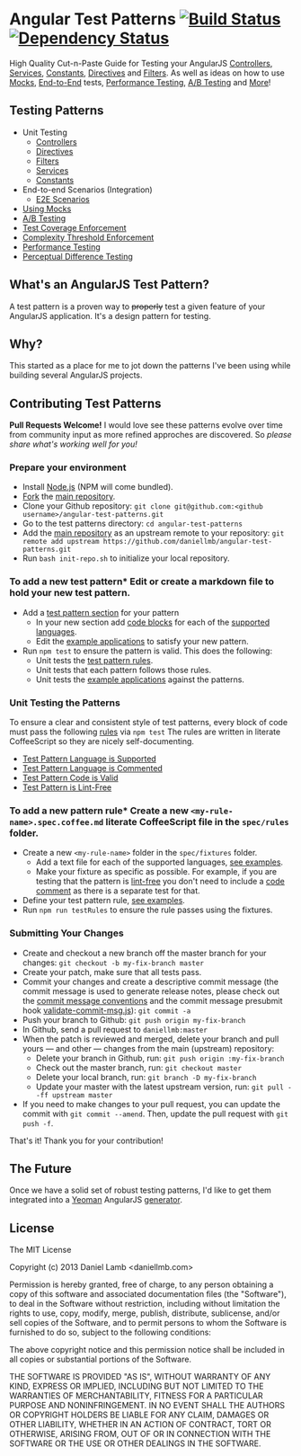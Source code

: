 # Angular Test Patterns [![Build Status](https://api.travis-ci.org/daniellmb/angular-test-patterns.png)](https://travis-ci.org/daniellmb/angular-test-patterns) [![Dependency Status](https://gemnasium.com/daniellmb/angular-test-patterns.png)](https://gemnasium.com/daniellmb/angular-test-patterns#tab-dev_dependencies)

High Quality Cut-n-Paste Guide for Testing your AngularJS [Controllers](patterns/controller.md), [Services](patterns/service.md), [Constants](patterns/constant.md), [Directives](patterns/directive.md) and [Filters](patterns/filter.md). As well as ideas on how to use [Mocks](patterns/mock.md), [End-to-End](patterns/e2e.md) tests, [Performance Testing](patterns/performance.md), [A/B Testing](patterns/ab.md) and [More](patterns/perceptualdiff.md)!

## Testing Patterns

* Unit Testing
  * [Controllers](patterns/controller.md#unit-testing-angularjs-controllers)
  * [Directives](patterns/directive.md#unit-testing-angularjs-directives)
  * [Filters](patterns/filter.md#unit-testing-angularjs-filters)
  * [Services](patterns/service.md#unit-testing-angularjs-services)
  * [Constants](patterns/constant.md#unit-testing-angularjs-constants)
* End-to-end Scenarios (Integration)
  * [E2E Scenarios](patterns/e2e.md#end-to-end-testing-angularjs)
* [Using Mocks](patterns/mock.md#unit-testing-angularjs-using-mocks)
* [A/B Testing](patterns/ab.md#a--b-testing-angularjs)
* [Test Coverage Enforcement](patterns/coverage.md#coverage-threshold-enforcement-for-angularjs)
* [Complexity Threshold Enforcement](patterns/complexity.md#complexity-threshold-enforcement-for-angularjs)
* [Performance Testing](patterns/performance.md#performance-testing-angularjs)
* [Perceptual Difference Testing](patterns/perceptualdiff.md#perceptual-difference-testing-angularjs)

## What's an AngularJS Test Pattern?
A test pattern is a proven way to ~~properly~~ test a given feature of your AngularJS application. It's a design pattern for testing.

## Why?
This started as a place for me to jot down the patterns I've been using while building several AngularJS projects.

## Contributing Test Patterns
**Pull Requests Welcome!** I would love see these patterns evolve over time from community input as
more refined approches are discovered. So *please share what's working well for you!*

### Prepare your environment
* Install [Node.js](http://nodejs.org) (NPM will come bundled).
* [Fork](http://help.github.com/forking) the [main repository](https://github.com/daniellmb/angular-test-patterns).
* Clone your Github repository: `git clone git@github.com:<github username>/angular-test-patterns.git`
* Go to the test patterns directory: `cd angular-test-patterns`
* Add the [main repository](https://github.com/daniellmb/angular-test-patterns) as an upstream remote to your repository: `git remote add upstream https://github.com/daniellmb/angular-test-patterns.git`
* Run `bash init-repo.sh` to initialize your local repository.

### To add a new test pattern* Edit or create a markdown file to hold your new test pattern.
* Add a [test pattern section](spec/lib/parse.util.coffee.md#anatomy-of-a-test-pattern-section) for your pattern
   * In your new section add [code blocks](spec/lib/parse.util.coffee.md#anatomy-of-a-test-pattern-code-block) for each of the [supported languages](spec/config.json#L2).
   * Edit the [example applications](/example) to satisfy your new pattern.
* Run `npm test` to ensure the pattern is valid. This does the following:
   * Unit tests the [test pattern rules](#unit-testing-the-patterns).
   * Unit tests that each pattern follows those rules.
   * Unit tests the [example applications](/example) against the patterns.

### Unit Testing the Patterns
To ensure a clear and consistent style of test patterns, every block of code must pass the following [rules](spec/rules) via `npm test` The rules are written in literate CoffeeScript so they are nicely self-documenting.

* [Test Pattern Language is Supported](spec/rules/code-lang.spec.coffee.md)
* [Test Pattern Language is Commented](spec/rules/code-comment.spec.coffee.md)
* [Test Pattern Code is Valid](spec/rules/valid-code.spec.coffee.md)
* [Test Pattern is Lint-Free](spec/rules/lint-free.spec.coffee.md)

### To add a new pattern rule* Create a new `<my-rule-name>.spec.coffee.md` literate CoffeeScript file in the `spec/rules` folder.
* Create a new `<my-rule-name>` folder in the `spec/fixtures` folder.
   * Add a text file for each of the supported languages, [see examples](spec/fixtures).
   * Make your fixture as specific as possible. For example, if you are testing that the pattern is [lint-free](spec/fixtures/lint-free/coffeescript.txt) you don't need to include a [code comment](spec/fixtures/code-comment/coffeescript.txt) as there is a separate test for that.
* Define your test pattern rule, [see examples](spec/rules).
* Run `npm run testRules` to ensure the rule passes using the fixtures.

### Submitting Your Changes
* Create and checkout a new branch off the master branch for your changes: `git checkout -b my-fix-branch master`
* Create your patch, make sure that all tests pass.
* Commit your changes and create a descriptive commit message (the commit message is used to generate release notes, please check out the [commit message conventions](https://docs.google.com/document/d/1QrDFcIiPjSLDn3EL15IJygNPiHORgU1_OOAqWjiDU5Y) and the commit message presubmit hook [validate-commit-msg.js](hooks/validate-commit-msg.js)): `git commit -a`
* Push your branch to Github: `git push origin my-fix-branch`
* In Github, send a pull request to `daniellmb:master`
* When the patch is reviewed and merged, delete your branch and pull yours — and other — changes from the main (upstream) repository:
   * Delete your branch in Github, run: `git push origin :my-fix-branch`
   * Check out the master branch, run: `git checkout master`
   * Delete your local branch, run: `git branch -D my-fix-branch`
   * Update your master with the latest upstream version, run: `git pull --ff upstream master`
* If you need to make changes to your pull request, you can update the commit with `git commit --amend`. Then, update the pull request with `git push -f`.

That's it! Thank you for your contribution!

## The Future
Once we have a solid set of robust testing patterns, I'd like to get them integrated into a [Yeoman](http://yeoman.io) AngularJS [generator](http://yeoman.io/generators.html).

## License 
The MIT License

Copyright (c) 2013 Daniel Lamb <daniellmb.com>

Permission is hereby granted, free of charge, to any person obtaining a copy
of this software and associated documentation files (the "Software"), to deal
in the Software without restriction, including without limitation the rights
to use, copy, modify, merge, publish, distribute, sublicense, and/or sell
copies of the Software, and to permit persons to whom the Software is
furnished to do so, subject to the following conditions:

The above copyright notice and this permission notice shall be included in
all copies or substantial portions of the Software.

THE SOFTWARE IS PROVIDED "AS IS", WITHOUT WARRANTY OF ANY KIND, EXPRESS OR
IMPLIED, INCLUDING BUT NOT LIMITED TO THE WARRANTIES OF MERCHANTABILITY,
FITNESS FOR A PARTICULAR PURPOSE AND NONINFRINGEMENT. IN NO EVENT SHALL THE
AUTHORS OR COPYRIGHT HOLDERS BE LIABLE FOR ANY CLAIM, DAMAGES OR OTHER
LIABILITY, WHETHER IN AN ACTION OF CONTRACT, TORT OR OTHERWISE, ARISING FROM,
OUT OF OR IN CONNECTION WITH THE SOFTWARE OR THE USE OR OTHER DEALINGS IN
THE SOFTWARE.